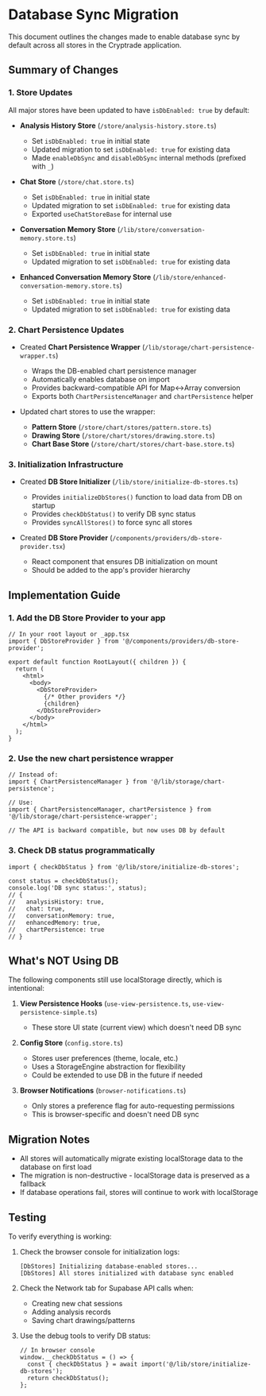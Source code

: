 # Database Sync Migration

This document outlines the changes made to enable database sync by default across all stores in the Cryptrade application.

## Summary of Changes

### 1. Store Updates

All major stores have been updated to have `isDbEnabled: true` by default:

- **Analysis History Store** (`/store/analysis-history.store.ts`)
  - Set `isDbEnabled: true` in initial state
  - Updated migration to set `isDbEnabled: true` for existing data
  - Made `enableDbSync` and `disableDbSync` internal methods (prefixed with `_`)

- **Chat Store** (`/store/chat.store.ts`)
  - Set `isDbEnabled: true` in initial state
  - Updated migration to set `isDbEnabled: true` for existing data
  - Exported `useChatStoreBase` for internal use

- **Conversation Memory Store** (`/lib/store/conversation-memory.store.ts`)
  - Set `isDbEnabled: true` in initial state
  - Updated migration to set `isDbEnabled: true` for existing data

- **Enhanced Conversation Memory Store** (`/lib/store/enhanced-conversation-memory.store.ts`)
  - Set `isDbEnabled: true` in initial state
  - Updated migration to set `isDbEnabled: true` for existing data

### 2. Chart Persistence Updates

- Created **Chart Persistence Wrapper** (`/lib/storage/chart-persistence-wrapper.ts`)
  - Wraps the DB-enabled chart persistence manager
  - Automatically enables database on import
  - Provides backward-compatible API for Map<->Array conversion
  - Exports both `ChartPersistenceManager` and `chartPersistence` helper

- Updated chart stores to use the wrapper:
  - **Pattern Store** (`/store/chart/stores/pattern.store.ts`)
  - **Drawing Store** (`/store/chart/stores/drawing.store.ts`)
  - **Chart Base Store** (`/store/chart/stores/chart-base.store.ts`)

### 3. Initialization Infrastructure

- Created **DB Store Initializer** (`/lib/store/initialize-db-stores.ts`)
  - Provides `initializeDbStores()` function to load data from DB on startup
  - Provides `checkDbStatus()` to verify DB sync status
  - Provides `syncAllStores()` to force sync all stores

- Created **DB Store Provider** (`/components/providers/db-store-provider.tsx`)
  - React component that ensures DB initialization on mount
  - Should be added to the app's provider hierarchy

## Implementation Guide

### 1. Add the DB Store Provider to your app

```tsx
// In your root layout or _app.tsx
import { DbStoreProvider } from '@/components/providers/db-store-provider';

export default function RootLayout({ children }) {
  return (
    <html>
      <body>
        <DbStoreProvider>
          {/* Other providers */}
          {children}
        </DbStoreProvider>
      </body>
    </html>
  );
}
```

### 2. Use the new chart persistence wrapper

```tsx
// Instead of:
import { ChartPersistenceManager } from '@/lib/storage/chart-persistence';

// Use:
import { ChartPersistenceManager, chartPersistence } from '@/lib/storage/chart-persistence-wrapper';

// The API is backward compatible, but now uses DB by default
```

### 3. Check DB status programmatically

```tsx
import { checkDbStatus } from '@/lib/store/initialize-db-stores';

const status = checkDbStatus();
console.log('DB sync status:', status);
// {
//   analysisHistory: true,
//   chat: true,
//   conversationMemory: true,
//   enhancedMemory: true,
//   chartPersistence: true
// }
```

## What's NOT Using DB

The following components still use localStorage directly, which is intentional:

1. **View Persistence Hooks** (`use-view-persistence.ts`, `use-view-persistence-simple.ts`)
   - These store UI state (current view) which doesn't need DB sync

2. **Config Store** (`config.store.ts`)
   - Stores user preferences (theme, locale, etc.)
   - Uses a StorageEngine abstraction for flexibility
   - Could be extended to use DB in the future if needed

3. **Browser Notifications** (`browser-notifications.ts`)
   - Only stores a preference flag for auto-requesting permissions
   - This is browser-specific and doesn't need DB sync

## Migration Notes

- All stores will automatically migrate existing localStorage data to the database on first load
- The migration is non-destructive - localStorage data is preserved as a fallback
- If database operations fail, stores will continue to work with localStorage

## Testing

To verify everything is working:

1. Check the browser console for initialization logs:
   ```
   [DbStores] Initializing database-enabled stores...
   [DbStores] All stores initialized with database sync enabled
   ```

2. Check the Network tab for Supabase API calls when:
   - Creating new chat sessions
   - Adding analysis records
   - Saving chart drawings/patterns

3. Use the debug tools to verify DB status:
   ```tsx
   // In browser console
   window.__checkDbStatus = () => {
     const { checkDbStatus } = await import('@/lib/store/initialize-db-stores');
     return checkDbStatus();
   };
   ```